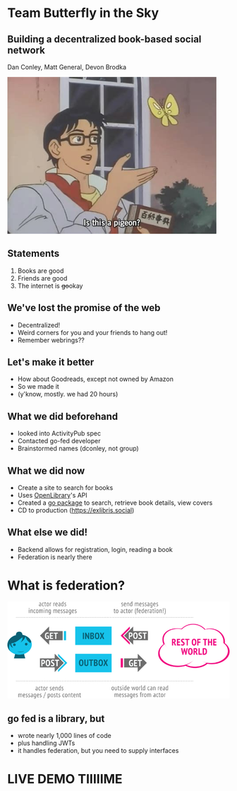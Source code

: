 # Team Butterfly in the Sky
## Building a decentralized book-based social network
Dan Conley, Matt General, Devon Brodka


![is this a pigeon](pigeon.jpeg)



## Statements
1. Books are good
2. Friends are good
3. The internet is ~~go~~okay


## We've lost the promise of the web
* Decentralized!
* Weird corners for you and your friends to hang out!
* Remember webrings??


## Let's make it better
* How about Goodreads, except not owned by Amazon
* So we made it
* (y'know, mostly. we had 20 hours)



## What we did beforehand
* looked into ActivityPub spec
* Contacted go-fed developer
* Brainstormed names (dconley, not group)



## What we did now
* Create a site to search for books
* Uses [OpenLibrary](https://openlibrary.org/)'s API
* Created a [go package](https://github.com/exlibris-fed/openlibrary-go) to search, retrieve book details, view covers
* CD to production (https://exlibris.social)


## What else we did!
* Backend allows for registration, login, reading a book
* Federation is nearly there



# What is federation?
![ap](ap.png)



## go fed is a library, but
* wrote nearly 1,000 lines of code
* plus handling JWTs
* it handles federation, but you need to supply interfaces



# LIVE DEMO TIIIIIME
